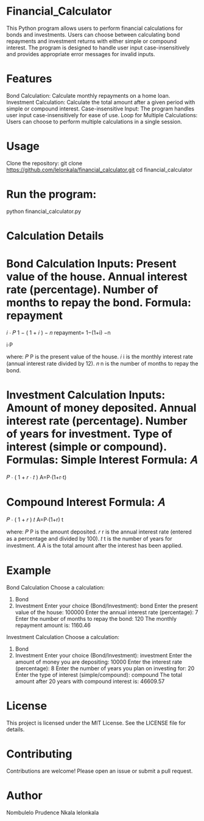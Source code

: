 # Financial_Calculator
This Python program allows users to perform financial calculations for bonds and investments. Users can choose between calculating bond repayments and investment returns with either simple or compound interest. The program is designed to handle user input case-insensitively and provides appropriate error messages for invalid inputs.

# Features
Bond Calculation: Calculate monthly repayments on a home loan.
Investment Calculation: Calculate the total amount after a given period with simple or compound interest.
Case-insensitive Input: The program handles user input case-insensitively for ease of use.
Loop for Multiple Calculations: Users can choose to perform multiple calculations in a single session.

# Usage
Clone the repository:
git clone https://github.com/lelonkala/financial_calculator.git
cd financial_calculator
# Run the program:
python financial_calculator.py

# Calculation Details
Bond Calculation
Inputs:
        Present value of the house.
        Annual interest rate (percentage).
        Number of months to repay the bond.
        Formula:
repayment
=
𝑖
⋅
𝑃
1
−
(
1
+
𝑖
)
−
𝑛
repayment= 
1−(1+i) 
−n
 
i⋅P

 

where:
𝑃
P is the present value of the house.
𝑖
i is the monthly interest rate (annual interest rate divided by 12).
𝑛
n is the number of months to repay the bond.


Investment Calculation
Inputs:
Amount of money deposited.
Annual interest rate (percentage).
Number of years for investment.
Type of interest (simple or compound).
Formulas:
Simple Interest Formula:
𝐴
=
𝑃
⋅
(
1
+
𝑟
⋅
𝑡
)
A=P⋅(1+r⋅t)

Compound Interest Formula:
𝐴
=
𝑃
⋅
(
1
+
𝑟
)
𝑡
A=P⋅(1+r) 
t
 
where:
𝑃
P is the amount deposited.
𝑟
r is the annual interest rate (entered as a percentage and divided by 100).
𝑡
t is the number of years for investment.
𝐴
A is the total amount after the interest has been applied.
# Example
Bond Calculation
Choose a calculation:
1. Bond
2. Investment
Enter your choice (Bond/Investment): bond
Enter the present value of the house: 100000
Enter the annual interest rate (percentage): 7
Enter the number of months to repay the bond: 120
The monthly repayment amount is: 1160.46

Investment Calculation
Choose a calculation:
1. Bond
2. Investment
Enter your choice (Bond/Investment): investment
Enter the amount of money you are depositing: 10000
Enter the interest rate (percentage): 8
Enter the number of years you plan on investing for: 20
Enter the type of interest (simple/compound): compound
The total amount after 20 years with compound interest is: 46609.57

# License
This project is licensed under the MIT License. See the LICENSE file for details.

# Contributing
Contributions are welcome! Please open an issue or submit a pull request.

# Author
Nombulelo Prudence Nkala
lelonkala
